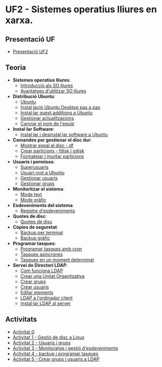 # UF2 - Sistemes operatius lliures en xarxa.

## Presentació UF

- [Presentació UF2](presentacio.md)

## Teoria

- **Sistemes operatius lliures**:
  - [Introducció als SO lliures](introduccio.md)
  - [Avantatges d'utilitzar SO lliures](avantatges.md)
- **Distribució Ubuntu**:
  - [Ubuntu](ubuntu.md)
  - [Instal·lació Ubuntu Desktop pas a pas](install.md)
  - [Instal·lar guest additions a Ubuntu](guest.md)
  - [Gestionar actualitzacions](actualitzacions.md)
  - [Canviar el nom de l'equip](canviar_nom.md)
- **Instal·lar Software**:
  - [Instal·lar i desinstal·lar software a Ubuntu](instalar_software.md)
- **Comandes per gestionar el disc dur**:
  - [Mostrar espai al disc - df](df.md)
  - [Crear particions - fdisk i gdisk](fdisk.md)
  - [Formatejar i muntar particions](formatejar.md)
- **Usuaris i permisos**:
  - [Superusuaris](usuaris.md)
  - [Usuari root a Ubuntu](root.md)
  - [Gestionar usuaris](usuaris_linux.md)
  - [Gestionar grups](grups.md)
- **Monitoritzar el sistema**:
  - [Mode text](monitor.md)
  - [Mode gràfic](monitor_grafic.md)
- **Esdeveniments del sistema**:
  - [Registre d'esdeveniments](registre_esdeveniments1.md)
- **Quotes de disc**:
  - [Quotes de disc](quotes.md)
- **Còpies de seguretat**:
  - [Backup per terminal](backup1.md)
  - [Backup gràfic](backup2.md)
- **Programar tasques**:
  - [Programar tasques amb cron](programar_tasques.md)
  - [Tasques asíncrones](tasques_asincrones.md)
  - [Tasques en un moment determinat](tasques_moment_determinat.md)
- **Servei de Directori LDAP**:
  - [Com funciona LDAP](directori_ldap.md)
  - [Crear una Unitat Organitzativa](unitat_organitzativa.md)
  - [Crear grups](grups_ldap.md)
  - [Crear usuaris](usuaris_ldap.md)
  - [Editar elements](editar_ldap.md)
  - [LDAP a l'ordinador client](ldap_client.md)
  - [Instal·lar LDAP al server](install_openldap.md)

## Activitats

- [Activitat 0](activitat0.md)
- [ Activitat 1 - Gestió de disc a Linux](activitat1.md)
- [ Activitat 2 - Usuaris i grups](activitat2.md)
- [ Activitat 3 - Monitoratge i gestió d'esdeveniments](activitat3.md)
- [ Activitat 4 - backup i programar tasques](activitat4.md)
- [ Activitat 5 - Crear grups i usuaris a LDAP](activitat_ldap_1.md)
